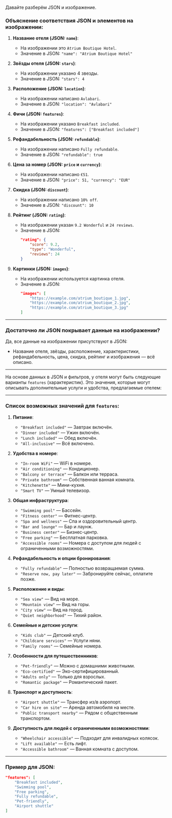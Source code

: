 Давайте разберём JSON и изображение.

### Объяснение соответствия JSON и элементов на изображении:
1. **Название отеля (JSON: `name`)**:  
   - На изображении это `Atrium Boutique Hotel`.
   - Значение в JSON: `"name": "Atrium Boutique Hotel"`

2. **Звёзды отеля (JSON: `stars`)**:  
   - На изображении указано 4 звезды.
   - Значение в JSON: `"stars": 4`

3. **Расположение (JSON: `location`)**:  
   - На изображении написано `Avlabari`.
   - Значение в JSON: `"location": "Avlabari"`

4. **Фичи (JSON: `features`)**:  
   - На изображении указано `Breakfast included`.
   - Значение в JSON: `"features": ["Breakfast included"]`

5. **Рефандабельность (JSON: `refundable`)**:  
   - На изображении написано `Fully refundable`.
   - Значение в JSON: `"refundable": true`

6. **Цена за номер (JSON: `price` и `currency`)**:  
   - На изображении написано `€51`.
   - Значение в JSON: `"price": 51, "currency": "EUR"`

7. **Скидка (JSON: `discount`)**:  
   - На изображении написано `10% off`.
   - Значение в JSON: `"discount": 10`

8. **Рейтинг (JSON: `rating`)**:  
   - На изображении указан `9.2 Wonderful` и `24 reviews`.
   - Значение в JSON:  
     ```json
     "rating": {
         "score": 9.2,
         "type": "Wonderful",
         "reviews": 24
     }
     ```

9. **Картинки (JSON: `images`)**:  
   - На изображении используется картинка отеля.
   - Значение в JSON:  
     ```json
     "images": [
         "https://example.com/atrium_boutique_1.jpg",
         "https://example.com/atrium_boutique_2.jpg",
         "https://example.com/atrium_boutique_3.jpg"
     ]
     ```

---

### Достаточно ли JSON покрывает данные на изображении?
Да, все данные на изображении присутствуют в JSON:
- Название отеля, звёзды, расположение, характеристики, рефандабельность, цена, скидка, рейтинг и изображения — всё описано.


-----------------------

На основе данных в JSON и фильтров, у отеля могут быть следующие варианты `features` (характеристик). Это значения, которые могут описывать дополнительные услуги и удобства, предлагаемые отелем:

---

### Список возможных значений для `features`:
1. **Питание**:
   - `"Breakfast included"` — Завтрак включён.
   - `"Dinner included"` — Ужин включён.
   - `"Lunch included"` — Обед включён.
   - `"All-inclusive"` — Всё включено.

2. **Удобства в номере**:
   - `"In-room WiFi"` — WiFi в номере.
   - `"Air conditioning"` — Кондиционер.
   - `"Balcony or terrace"` — Балкон или терраса.
   - `"Private bathroom"` — Собственная ванная комната.
   - `"Kitchenette"` — Мини-кухня.
   - `"Smart TV"` — Умный телевизор.

3. **Общая инфраструктура**:
   - `"Swimming pool"` — Бассейн.
   - `"Fitness center"` — Фитнес-центр.
   - `"Spa and wellness"` — Спа и оздоровительный центр.
   - `"Bar and lounge"` — Бар и лаунж.
   - `"Business center"` — Бизнес-центр.
   - `"Free parking"` — Бесплатная парковка.
   - `"Accessible rooms"` — Номера с доступом для людей с ограниченными возможностями.

4. **Рефандабельность и опции бронирования**:
   - `"Fully refundable"` — Полностью возвращаемая сумма.
   - `"Reserve now, pay later"` — Забронируйте сейчас, оплатите позже.

5. **Расположение и виды**:
   - `"Sea view"` — Вид на море.
   - `"Mountain view"` — Вид на горы.
   - `"City view"` — Вид на город.
   - `"Quiet neighborhood"` — Тихий район.

6. **Семейные и детские услуги**:
   - `"Kids club"` — Детский клуб.
   - `"Childcare services"` — Услуги няни.
   - `"Family rooms"` — Семейные номера.

7. **Особенности для путешественников**:
   - `"Pet-friendly"` — Можно с домашними животными.
   - `"Eco-certified"` — Эко-сертифицированный.
   - `"Adults only"` — Только для взрослых.
   - `"Romantic package"` — Романтический пакет.

8. **Транспорт и доступность**:
   - `"Airport shuttle"` — Трансфер из/в аэропорт.
   - `"Car hire on site"` — Аренда автомобиля на месте.
   - `"Public transport nearby"` — Рядом с общественным транспортом.

9. **Доступность для людей с ограниченными возможностями**:
   - `"Wheelchair accessible"` — Подходит для инвалидных колясок.
   - `"Lift available"` — Есть лифт.
   - `"Accessible bathroom"` — Ванная комната с доступом.

---

### Пример для JSON:
```json
"features": [
    "Breakfast included",
    "Swimming pool",
    "Free parking",
    "Fully refundable",
    "Pet-friendly",
    "Airport shuttle"
]
```

